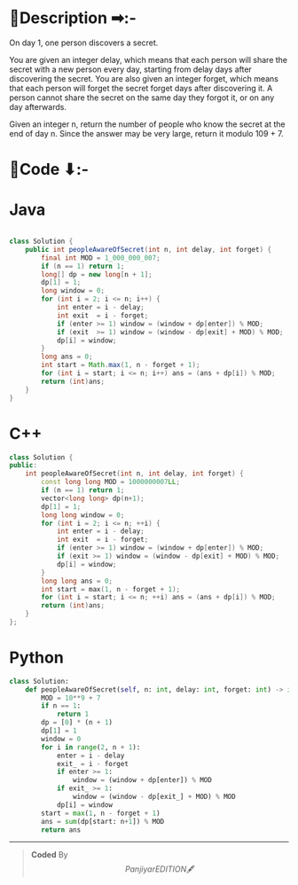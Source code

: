 # 📍Description ➡:-
<!-- Describe your first thoughts on how to solve this problem. -->
On day 1, one person discovers a secret.

You are given an integer delay, which means that each person will share the secret with a new person every day, starting from delay days after discovering the secret. You are also given an integer forget, which means that each person will forget the secret forget days after discovering it. A person cannot share the secret on the same day they forgot it, or on any day afterwards.

Given an integer n, return the number of people who know the secret at the end of day n. Since the answer may be very large, return it modulo 109 + 7.

# 📝Code ⬇:-


# Java
```java []

class Solution {
    public int peopleAwareOfSecret(int n, int delay, int forget) {
        final int MOD = 1_000_000_007;
        if (n == 1) return 1;
        long[] dp = new long[n + 1];
        dp[1] = 1;
        long window = 0;
        for (int i = 2; i <= n; i++) {
            int enter = i - delay;
            int exit  = i - forget;
            if (enter >= 1) window = (window + dp[enter]) % MOD;
            if (exit  >= 1) window = (window - dp[exit] + MOD) % MOD;
            dp[i] = window;
        }
        long ans = 0;
        int start = Math.max(1, n - forget + 1);
        for (int i = start; i <= n; i++) ans = (ans + dp[i]) % MOD;
        return (int)ans;
    }
}
```

# C++
``` cpp []
class Solution {
public:
    int peopleAwareOfSecret(int n, int delay, int forget) {
        const long long MOD = 1000000007LL;
        if (n == 1) return 1;
        vector<long long> dp(n+1);
        dp[1] = 1;
        long long window = 0;
        for (int i = 2; i <= n; ++i) {
            int enter = i - delay;
            int exit  = i - forget;
            if (enter >= 1) window = (window + dp[enter]) % MOD;
            if (exit >= 1) window = (window - dp[exit] + MOD) % MOD;
            dp[i] = window;
        }
        long long ans = 0;
        int start = max(1, n - forget + 1);
        for (int i = start; i <= n; ++i) ans = (ans + dp[i]) % MOD;
        return (int)ans;
    }
};
```

# Python
``` python []
class Solution:
    def peopleAwareOfSecret(self, n: int, delay: int, forget: int) -> int:
        MOD = 10**9 + 7
        if n == 1:
            return 1
        dp = [0] * (n + 1)
        dp[1] = 1
        window = 0
        for i in range(2, n + 1):
            enter = i - delay
            exit_ = i - forget
            if enter >= 1:
                window = (window + dp[enter]) % MOD
            if exit_ >= 1:
                window = (window - dp[exit_] + MOD) % MOD
            dp[i] = window
        start = max(1, n - forget + 1)
        ans = sum(dp[start: n+1]) % MOD
        return ans   
```

---

>    **Coded** By $$Panjiyar EDITION 🖋  $$

               
